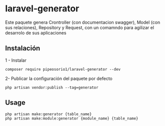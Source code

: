 # laravel-generator

Este paquete genera Crontroller (con documentacion swagger), Model (con sus relaciones), Repository y Request, con un comamndo para agilizar el desarrolo de sus aplicaciones

## Instalación
1 - Instalar
```
composer require pipeosorio1/laravel-generator --dev
```
2- Publicar la configuración del paquete por defecto
```
php artisan vendor:publish --tag=generator
```

## Usage
```
php artisan make:generator {table_name}
php artisan make:module:generator {module_name} {table_name}
```